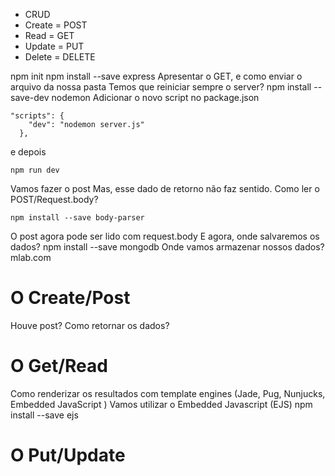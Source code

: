 - CRUD
- Create = POST
- Read = GET
- Update = PUT
- Delete = DELETE

npm init
npm install --save express
Apresentar o GET, e como enviar o arquivo da nossa pasta
Temos que reiniciar sempre o server?
npm install --save-dev nodemon
Adicionar o novo script no package.json
```
"scripts": {
    "dev": "nodemon server.js"
  },
```
e depois
```
npm run dev
```
Vamos fazer o post
Mas, esse dado de retorno não faz sentido. Como ler o POST/Request.body?
```
npm install --save body-parser
```
O post agora pode ser lido com request.body
E agora, onde salvaremos os dados?
npm install --save mongodb
Onde vamos armazenar nossos dados? mlab.com
# O Create/Post
Houve post?
Como retornar os dados?
# O Get/Read
Como renderizar os resultados com template engines (Jade, Pug, Nunjucks, Embedded JavaScript )
Vamos utilizar o Embedded Javascript (EJS)
npm install --save ejs
# O Put/Update